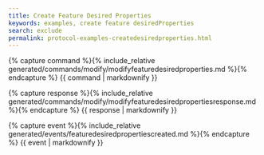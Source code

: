 ```yaml
---
title: Create Feature Desired Properties
keywords: examples, create feature desiredProperties
search: exclude
permalink: protocol-examples-createdesiredproperties.html
---
```


{% capture command %}{% include_relative generated/commands/modify/modifyfeaturedesiredproperties.md %}{% endcapture %}
{{ command | markdownify }}

{% capture response %}{% include_relative generated/commands/modify/modifyfeaturedesiredpropertiesresponse.md %}{% endcapture %}
{{ response | markdownify }}

{% capture event %}{% include_relative generated/events/featuredesiredpropertiescreated.md %}{% endcapture %}
{{ event | markdownify }}